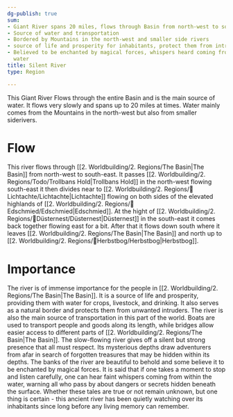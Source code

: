 ```yaml
---
dg-publish: true
sum:
- Giant River spans 20 miles, flows through Basin from north-west to south-east
- Source of water and transportation
- Bordered by Mountains in the north-west and smaller side rivers
- source of life and prosperity for inhabitants, protect them from intruders
- Believed to be enchanted by magical forces, whispers heard coming from within the
  water
title: Silent River
type: Region

---
```







This Giant River Flows through the entire Basin and is the main source of water. It flows very slowly and spans up to 20 miles at times. Water mainly comes from the Mountains in the north-west but also from smaller siderivers.

# Flow
This river flows through [[2. Worldbuilding/2. Regions/The Basin\|The Basin]] from north-west to south-east. It passes [[2. Worldbuilding/2. Regions/Todo/Trollbans Hold\|Trollbans Hold]] in the north-west flowing south-east it then divides near to [[2. Worldbuilding/2. Regions/🏰Lichtachte/Lichtachte\|Lichtachte]] flowing on both sides of the elevated highlands of [[2. Worldbuilding/2. Regions/🏰Edschmied/Edschmied\|Edschmied]].
At the hight of [[2. Worldbuilding/2. Regions/🏰Düsternest/Düsternest\|Düsternest]] in the south-east it comes back together flowing east for a bit. After that it flows down south where it leaves [[2. Worldbuilding/2. Regions/The Basin\|The Basin]] and north up to [[2. Worldbuilding/2. Regions/🏰Herbstbog/Herbstbog\|Herbstbog]]. 

# Importance
The river is of immense importance for the people in [[2. Worldbuilding/2. Regions/The Basin\|The Basin]]. It is a source of life and prosperity, providing them with water for crops, livestock, and drinking. It also serves as a natural border and protects them from unwanted intruders. The river is also the main source of transportation in this part of the world. Boats are used to transport people and goods along its length, while bridges allow easier access to different parts of [[2. Worldbuilding/2. Regions/The Basin\|The Basin]].
The slow-flowing river gives off a silent but strong presence that all must respect. Its mysterious depths draw adventurers from afar in search of forgotten treasures that may be hidden within its depths.
The banks of the river are beautiful to behold and some believe it to be enchanted by magical forces. It is said that if one takes a moment to stop and listen carefully, one can hear faint whispers coming from within the water, warning all who pass by about dangers or secrets hidden beneath the surface. 
Whether these tales are true or not remain unknown, but one thing is certain - this ancient river has been quietly watching over its inhabitants since long before any living memory can remember. 